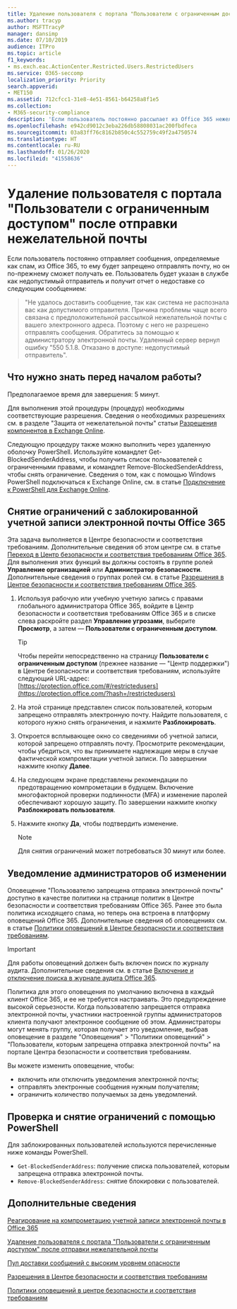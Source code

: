 ```yaml
---
title: Удаление пользователя с портала "Пользователи с ограниченным доступом" после отправки нежелательной почты
ms.author: tracyp
author: MSFTTracyP
manager: dansimp
ms.date: 07/10/2019
audience: ITPro
ms.topic: article
f1_keywords:
- ms.exch.eac.ActionCenter.Restricted.Users.RestrictedUsers
ms.service: O365-seccomp
localization_priority: Priority
search.appverid:
- MET150
ms.assetid: 712cfcc1-31e8-4e51-8561-b64258a8f1e5
ms.collection:
- M365-security-compliance
description: 'Если пользователь постоянно рассылает из Office 365 нежелательную почту, он может лишиться возможности отправлять сообщения. '
ms.openlocfilehash: e942cd9012c3eba226db58808031ac200fbdfeca
ms.sourcegitcommit: 03a83ff76c8162b850c4c552759c49f2a4750574
ms.translationtype: HT
ms.contentlocale: ru-RU
ms.lasthandoff: 01/26/2020
ms.locfileid: "41558636"
---
```

# <a name="removing-a-user-from-the-restricted-users-portal-after-sending-spam-email"></a>Удаление пользователя с портала "Пользователи с ограниченным доступом" после отправки нежелательной почты

Если пользователь постоянно отправляет сообщения, определяемые как спам, из Office 365, то ему будет запрещено отправлять почту, но он по-прежнему сможет получать ее. Пользователь будет указан в службе как недопустимый отправитель и получит отчет о недоставке со следующим сообщением:

> "Не удалось доставить сообщение, так как система не распознала вас как допустимого отправителя. Причина проблемы чаще всего связана с предположительной рассылкой нежелательной почты с вашего электронного адреса. Поэтому с него не разрешено отправлять сообщения.  Обратитесь за помощью к администратору электронной почты. Удаленный сервер вернул ошибку "550 5.1.8. Отказано в доступе: недопустимый отправитель".

## <a name="what-do-you-need-to-know-before-you-begin"></a>Что нужно знать перед началом работы?
<a name="sectionSection0"> </a>

Предполагаемое время для завершения: 5 минут.

Для выполнения этой процедуры (процедур) необходимы соответствующие разрешения. Сведения о необходимых разрешениях см. в разделе "Защита от нежелательной почты" статьи [Разрешения компонентов в Exchange Online](https://docs.microsoft.com/exchange/permissions-exo/feature-permissions).

Следующую процедуру также можно выполнить через удаленную оболочку PowerShell. Используйте командлет Get-BlockedSenderAddress, чтобы получить список пользователей с ограниченными правами, и командлет Remove-BlockedSenderAddress, чтобы снять ограничение. Сведения о том, как с помощью Windows PowerShell подключаться к Exchange Online, см. в статье [Подключение к PowerShell для Exchange Online](https://docs.microsoft.com/powershell/exchange/exchange-online/connect-to-exchange-online-powershell/connect-to-exchange-online-powershell).

## <a name="remove-restrictions-for-a-blocked-office-365-email-account"></a>Снятие ограничений с заблокированной учетной записи электронной почты Office 365

Эта задача выполняется в Центре безопасности и соответствия требованиям. Дополнительные сведения об этом центре см. в статье [Переход в Центр безопасности и соответствия требованиям Office 365](../../compliance/go-to-the-securitycompliance-center.md). Для выполнения этих функций вы должны состоять в группе ролей **Управление организацией** или **Администратор безопасности**. Дополнительные сведения о группах ролей см. в статье [Разрешения в Центре безопасности и соответствия требованиям Office 365](permissions-in-the-security-and-compliance-center.md).

1. Используя рабочую или учебную учетную запись с правами глобального администратора Office 365, войдите в Центр безопасности и соответствия требованиям Office 365 и в списке слева раскройте раздел **Управление угрозами**, выберите **Просмотр**, а затем — **Пользователи с ограниченным доступом**.

    > [!TIP]
    > Чтобы перейти непосредственно на страницу **Пользователи с ограниченным доступом** (прежнее название — "Центр поддержки") в Центре безопасности и соответствия требованиям, используйте следующий URL-адрес: [https://protection.office.com/#/restrictedusers](https://protection.office.com/?hash=/restrictedusers)

2. На этой странице представлен список пользователей, которым запрещено отправлять электронную почту.  Найдите пользователя, с которого нужно снять ограничения, и нажмите **Разблокировать**.

3. Откроется всплывающее окно со сведениями об учетной записи, которой запрещено отправлять почту. Просмотрите рекомендации, чтобы убедиться, что вы принимаете надлежащие меры в случае фактической компрометации учетной записи. По завершении нажмите кнопку **Далее**.

4. На следующем экране представлены рекомендации по предотвращению компрометации в будущем. Включение многофакторной проверки подлинности (MFA) и изменение паролей обеспечивают хорошую защиту. По завершении нажмите кнопку **Разблокировать пользователя**.

5. Нажмите кнопку **Да**, чтобы подтвердить изменение.

    > [!NOTE]
    > Для снятия ограничений может потребоваться 30 минут или более.

## <a name="making-sure-admins-are-alerted-when-this-happens"></a>Уведомление администраторов об изменении

Оповещение "Пользователю запрещена отправка электронной почты" доступно в качестве политики на странице политик в Центре безопасности и соответствия требованиям Office 365. Ранее это была политика исходящего спама, но теперь она встроена в платформу оповещений Office 365. Дополнительные сведения об оповещениях см. в статье [Политики оповещений в Центре безопасности и соответствия требованиям](../../compliance/alert-policies.md).

> [!IMPORTANT]
> Для работы оповещений должен быть включен поиск по журналу аудита. Дополнительные сведения см. в статье [Включение и отключение поиска в журнале аудита Office 365](../../compliance/turn-audit-log-search-on-or-off.md).

Политика для этого оповещения по умолчанию включена в каждый клиент Office 365, и ее не требуется настраивать. Это предупреждение высокой серьезности. Когда пользователю запрещается отправка электронной почты, участники настроенной группы администраторов клиента получают электронное сообщение об этом. Администраторы могут менять группу, которая получает это уведомление, выбрав оповещение в разделе "Оповещения" > "Политики оповещений" > "Пользователи, которым запрещена отправка электронной почты" на портале Центра безопасности и соответствия требованиям.

Вы можете изменить оповещение, чтобы:
- включить или отключить уведомления электронной почты;
- отправлять электронные сообщения нужным получателям;
- ограничить количество получаемых за день уведомлений.

## <a name="checking-for-and-removing-restrictions-using-powershell"></a>Проверка и снятие ограничений с помощью PowerShell
Для заблокированных пользователей используются перечисленные ниже команды PowerShell.
- `Get-BlockedSenderAddress`: получение списка пользователей, которым запрещена отправка электронной почты.
- `Remove-BlockedSenderAddress`: снятие блокировки с пользователей.

## <a name="for-more-information"></a>Дополнительные сведения

[Реагирование на компрометацию учетной записи электронной почты в Office 365](responding-to-a-compromised-email-account.md)

[Удаление пользователя с портала "Пользователи с ограниченным доступом" после отправки нежелательной почты](https://docs.microsoft.com/office365/securitycompliance/alert-policies)

[Пул доставки сообщений с высоким уровнем опасности](high-risk-delivery-pool-for-outbound-messages.md)

[Разрешения в Центре безопасности и соответствия требованиям](permissions-in-the-security-and-compliance-center.md)

[Политики оповещений в центре безопасности и соответствия требованиям](https://docs.microsoft.com/office365/securitycompliance/alert-policies)
